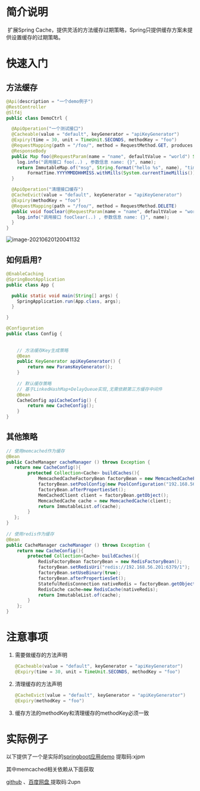 # 简介说明
​	扩展Spring Cache，提供灵活的方法缓存过期策略，Spring只提供缓存方案未提供设置缓存的过期策略。



# 快速入门

## 方法缓存

```java
@Api(description = "一个demo例子")
@RestController
@Slf4j
public class DemoCtrl {

  @ApiOperation("一个测试接口")
  @Cacheable(value = "default", keyGenerator = "apiKeyGenerator")
  @Expiry(time = 30, unit = TimeUnit.SECONDS, methodKey = "foo")
  @RequestMapping(path = "/foo/", method = RequestMethod.GET, produces = MediaType.APPLICATION_JSON_UTF8_VALUE)
  @ResponseBody
  public Map foo(@RequestParam(name = "name", defaultValue = "world") String name) {
    log.info("调用接口 foo(..) , 参数信息 name: {}", name);
    return ImmutableMap.of("msg", String.format("hello %s", name), "time",
        FormatTime.YYYYMMDDHHMISS.withMills(System.currentTimeMillis()));
  }

  @ApiOperation("清理接口缓存")
  @CacheEvict(value = "default", keyGenerator = "apiKeyGenerator")
  @Expiry(methodKey = "foo")
  @RequestMapping(path = "/foo/", method = RequestMethod.DELETE)
  public void fooClear(@RequestParam(name = "name", defaultValue = "world") String name) {
    log.info("调用接口 fooClear(..) , 参数信息 name: {}", name);
  }
}
```



![image-20210620120041132](README/res/README/image-20210620120041132.png)



## 如何启用?

```java
@EnableCaching
@SpringBootApplication
public class App {

  public static void main(String[] args) {
    SpringApplication.run(App.class, args);
  }

}
```



```java
@Configuration
public class Config {
	
    
	// 方法缓存Key生成策略
    @Bean
    public KeyGenerator apiKeyGenerator() {
        return new ParamsKeyGenerator();
    }
    
    // 默认缓存策略
    // 基于LinkedHashMap+DelayQueue实现,无需依赖第三方缓存中间件
    @Bean
    CacheConfig apiCacheConfig() {
        return new CacheConfig();
    }
}
```



## 其他策略



```Java
// 使用memcached作为缓存
@Bean
public CacheManager cacheManager () throws Exception {
   return new CacheConfig(){
   	    protected Collection<Cache> buildCaches(){
            MemcachedCacheFactoryBean factoryBean = new MemcachedCacheFactoryBean();
            factoryBean.setPoolConfig(new PoolConfiguration("192.168.56.201:11201"));
            factoryBean.afterPropertiesSet();
            MemCachedClient client = factoryBean.getObject();
            MemcachedCache cache = new MemcachedCache(client);
            return ImmutableList.of(cache);
   	    }
   };
}
  
// 使用redis作为缓存
@Bean
public CacheManager cacheManager () throws Exception {
    return new CacheConfig(){
        protected Collection<Cache> buildCaches(){
            RedisFactoryBean factoryBean = new RedisFactoryBean();
            factoryBean.setRedisUri("redis://192.168.56.201:6379/1");
            factoryBean.setUseBinary(true);
            factoryBean.afterPropertiesSet();
            StatefulRedisConnection nativeRedis = factoryBean.getObject();
            RedisCache cache=new RedisCache(nativeRedis);
            return ImmutableList.of(cache);
        }
    };
}
```



# 注意事项

1. 需要做缓存的方法声明

   ```java
   @Cacheable(value = "default", keyGenerator = "apiKeyGenerator")
   @Expiry(time = 30, unit = TimeUnit.SECONDS, methodKey = "foo")
   ```

2. 清理缓存的方法声明

   ```java
   @CacheEvict(value = "default", keyGenerator = "apiKeyGenerator")
   @Expiry(methodKey = "foo")
   ```

3. 缓存方法的methodKey和清理缓存的methodKey必须一致





# 实际例子

以下提供了一个是实际的[springboot应用demo](https://pan.baidu.com/s/19J4J63ThS07N1mvKmW2Ixg) 提取码:xjpm

其中memcached相关依赖从下面获取

[github](https://github.com/downloads/gwhalin/Memcached-Java-Client/java_memcached-release_2.6.1.zip) 、[百度网盘 ](https://pan.baidu.com/s/1VgYl3_SpCpIf-HJ7-mMhaQ)提取码:2upn